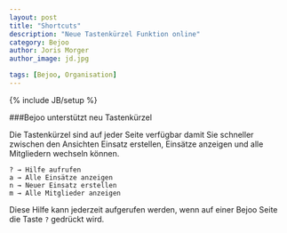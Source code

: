 ```yaml
---
layout: post
title: "Shortcuts"
description: "Neue Tastenkürzel Funktion online"
category: Bejoo
author: Joris Morger
author_image: jd.jpg

tags: [Bejoo, Organisation]
---
```

{% include JB/setup %}

###Bejoo unterstützt neu Tastenkürzel

Die Tastenkürzel sind auf jeder Seite verfügbar damit Sie schneller zwischen den Ansichten Einsatz erstellen, Einsätze anzeigen und alle Mitgliedern wechseln können.

	? → Hilfe aufrufen
	a → Alle Einsätze anzeigen
	n → Neuer Einsatz erstellen
	m → Alle Mitglieder anzeigen

Diese Hilfe kann jederzeit aufgerufen werden, wenn auf einer Bejoo Seite die Taste `?` gedrückt wird.
